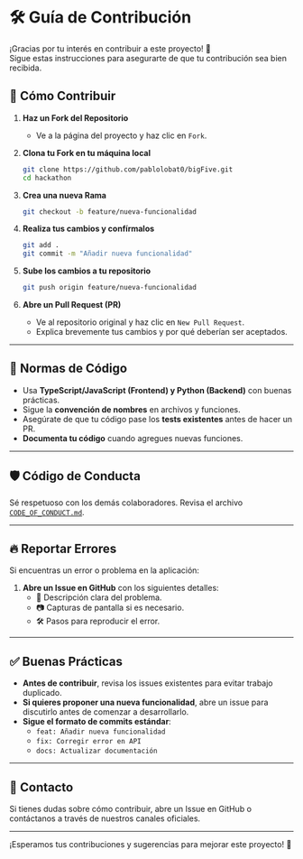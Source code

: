 # 🛠 Guía de Contribución

¡Gracias por tu interés en contribuir a este proyecto! 🎉  
Sigue estas instrucciones para asegurarte de que tu contribución sea bien recibida.

## 🚀 Cómo Contribuir

1. **Haz un Fork del Repositorio**  
   - Ve a la página del proyecto y haz clic en `Fork`.

2. **Clona tu Fork en tu máquina local**  
   ```sh
   git clone https://github.com/pablolobat0/bigFive.git
   cd hackathon
   ```

3. **Crea una nueva Rama**  
   ```sh
   git checkout -b feature/nueva-funcionalidad
   ```

4. **Realiza tus cambios y confírmalos**  
   ```sh
   git add .
   git commit -m "Añadir nueva funcionalidad"
   ```

5. **Sube los cambios a tu repositorio**  
   ```sh
   git push origin feature/nueva-funcionalidad
   ```

6. **Abre un Pull Request (PR)**  
   - Ve al repositorio original y haz clic en `New Pull Request`.
   - Explica brevemente tus cambios y por qué deberían ser aceptados.

---

## 📌 Normas de Código

- Usa **TypeScript/JavaScript (Frontend) y Python (Backend)** con buenas prácticas.
- Sigue la **convención de nombres** en archivos y funciones.
- Asegúrate de que tu código pase los **tests existentes** antes de hacer un PR.
- **Documenta tu código** cuando agregues nuevas funciones.

---

## 🛡️ Código de Conducta

Sé respetuoso con los demás colaboradores. Revisa el archivo [`CODE_OF_CONDUCT.md`](./CODE_OF_CONDUCT.md).

---

## 🔥 Reportar Errores

Si encuentras un error o problema en la aplicación:

1. **Abre un Issue en GitHub** con los siguientes detalles:
   - 📌 Descripción clara del problema.
   - 📷 Capturas de pantalla si es necesario.
   - 🛠 Pasos para reproducir el error.

---

## ✅ Buenas Prácticas

- **Antes de contribuir**, revisa los issues existentes para evitar trabajo duplicado.
- **Si quieres proponer una nueva funcionalidad**, abre un issue para discutirlo antes de comenzar a desarrollarlo.
- **Sigue el formato de commits estándar**:
  - `feat: Añadir nueva funcionalidad`
  - `fix: Corregir error en API`
  - `docs: Actualizar documentación`

---

## 🤝 Contacto

Si tienes dudas sobre cómo contribuir, abre un Issue en GitHub o contáctanos a través de nuestros canales oficiales.

---

¡Esperamos tus contribuciones y sugerencias para mejorar este proyecto! 🚀

